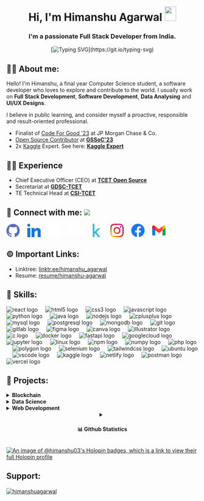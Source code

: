 <h1 align="center"> Hi, I'm Himanshu Agarwal <img src="https://raw.githubusercontent.com/MartinHeinz/MartinHeinz/master/wave.gif" width="30px" height="38"></h1>
<h3 align="center">I'm a passionate Full Stack Developer from India.</h3>
<div align="center">

[![Typing SVG](https://readme-typing-svg.demolab.com?font=Fira+Code&size=22&pause=200&color=F70000&center=true&vCenter=true&width=470&lines=Hey!+It's+Himanshu+Agarwal;I'm+a+Software+Developer.;MERN+Stack+Developer;%E2%9D%A4%EF%B8%8F+Data+Analyst+%7C+Python+Developer;)](https://git.io/typing-svg)
</div>

<!-- About Me -->

##  🙋‍♂️ About me:

Hello! I'm Himanshu, a final year Computer Science student, a software developer who loves to explore and contribute to the world.
I usually work on **Full Stack Development**, **Software Development**, **Data Analysing** and **UI/UX Designs**.

I believe in public learning, and consider myself a proactive, responsible and result-oriented professional. 

- Finalist of [Code For Good '23](https://www.linkedin.com/feed/update/urn:li:activity:7084205337221734400/) at JP Morgan Chase & Co.
- [Open Source Contributor](https://www.linkedin.com/posts/agarwal-himanshu_connections-girlscriptsummerofcode-gssoc-activity-7063382878356684800-6UyV?utm_source=share&utm_medium=member_desktop) at **[GSSoC'23](https://gssoc.girlscript.tech/)**
- 2x [Kaggle](https://www.kaggle.com/) Expert. See here: **[Kaggle Expert](https://www.kaggle.com/hiimanshuagarwal)**

<!-- Experience -->

##  👨‍💻 Experience

- Chief Executive Officer (CEO) at **[TCET Open Source](https://opensource.tcetmumbai.in/)**
- Secretariat at **[GDSC-TCET](https://www.dsctcet.tech/)**
- TE Technical Head at **[CSI-TCET](https://tcetcsi.github.io/tcetcsi/index.html)**
  
## 🔗 Connect with me: <a href="https://gifyu.com/image/Zy2f"><img src="https://github.com/milaan9/milaan9/blob/main/Handshake.gif" width="50px"></a>
</h3> 
    <a href="https://www.github.com/himanshu-03" target="_blank" rel="noreferrer"><img alt="Github" width="35px" src="./assets/socials/github.png"></a> &nbsp&nbsp&nbsp
    <a href="https://www.linkedin.com/in/agarwal-himanshu" target="_blank"><img alt="LinkedIn" width="35px" src="./assets/socials/linkedin.webp"></a> &nbsp&nbsp&nbsp
    <a href="https://twitter.com/hiimanshu_03" target="_blank"><img alt="Threads" width="35px" src="./assets/socials/twitter.webp"></a> &nbsp&nbsp&nbsp
    <a href="https://www.threads.net/@_._hiimanshu_._" target="_blank"><img alt="Threads" width="35px" src="./assets/socials/threads.png"></a> &nbsp&nbsp&nbsp
    <a href="https://www.kaggle.com/hiimanshuagarwal" target="_blank"><img alt="Kaggle" width="35px" src="./assets/socials/kaggle.png"></a> &nbsp&nbsp&nbsp
    <a href="https://www.instagram.com/_._hiimanshu_._" target="_blank"><img alt="Instagram" width="35px" src="./assets/socials/instagram.png"></a> &nbsp&nbsp&nbsp
    <a href="https://www.facebook.com/profile.php?id=100089528615302" target="_blank"><img alt="Facebook" width="35px" src="./assets/socials/facebook.svg"></a> &nbsp&nbsp&nbsp
    <a href="mailto:himanshuaaagarwal2002@gmail.com" target="_blank"><img alt="Gmail" width="35px" src="./assets/socials/gmail.png"></a>&nbsp&nbsp&nbsp   
</p> 

<!-- Important Links -->

## ©️ Important Links:

- Linktree: [linktr.ee/himanshu_agarwal](https://linktr.ee/himanshu_agarwal)
- Resume: [resume/himanshu-agarwal](https://drive.google.com/file/d/1WZZb2UPaz6kMUDvkXwKLTUPwId_nlMQj/view?usp=drive_link)

<!-- Skills -->

## 🚀 Skills:

<div align="left">
  <img src="https://cdn.jsdelivr.net/gh/devicons/devicon/icons/react/react-original.svg" height="40" alt="react logo"  />
  <img width="12" />
  <img src="https://cdn.jsdelivr.net/gh/devicons/devicon/icons/html5/html5-original.svg" height="40" alt="html5 logo"  />
  <img width="12" />
  <img src="https://cdn.jsdelivr.net/gh/devicons/devicon/icons/css3/css3-original.svg" height="40" alt="css3 logo"  />
  <img width="12" />
  <img src="https://cdn.jsdelivr.net/gh/devicons/devicon/icons/javascript/javascript-original.svg" height="40" alt="javascript logo"  />
  <img width="12" />
  <img src="https://cdn.jsdelivr.net/gh/devicons/devicon/icons/python/python-original.svg" height="40" alt="python logo"  />
  <img width="12" />
  <img src="https://cdn.jsdelivr.net/gh/devicons/devicon/icons/java/java-original.svg" height="40" alt="java logo"  />
  <img width="12" />
  <img src="https://cdn.jsdelivr.net/gh/devicons/devicon/icons/nodejs/nodejs-original.svg" height="40" alt="nodejs logo"  />
  <img width="12" />
  <img src="https://cdn.jsdelivr.net/gh/devicons/devicon/icons/cplusplus/cplusplus-original.svg" height="40" alt="cplusplus logo"  />
  <img width="12" />
  <img src="https://cdn.jsdelivr.net/gh/devicons/devicon/icons/mysql/mysql-original.svg" height="40" alt="mysql logo"  />
  <img width="12" />
  <img src="https://cdn.jsdelivr.net/gh/devicons/devicon/icons/postgresql/postgresql-original.svg" height="40" alt="postgresql logo"  />
  <img width="12" />
  <img src="https://cdn.jsdelivr.net/gh/devicons/devicon/icons/mongodb/mongodb-original.svg" height="40" alt="mongodb logo"  />
  <img width="12" />
  <img src="https://cdn.jsdelivr.net/gh/devicons/devicon/icons/git/git-original.svg" height="40" alt="git logo"  />
  <img width="12" />
  <img src="https://cdn.jsdelivr.net/gh/devicons/devicon/icons/gitlab/gitlab-original.svg" height="40" alt="gitlab logo"  />
  <img width="12" />
  <img src="https://cdn.jsdelivr.net/gh/devicons/devicon/icons/figma/figma-original.svg" height="40" alt="figma logo"  />
  <img width="12" />
  <img src="https://cdn.jsdelivr.net/gh/devicons/devicon/icons/canva/canva-original.svg" height="40" alt="canva logo"  />
  <img width="12" />
  <img src="https://cdn.jsdelivr.net/gh/devicons/devicon/icons/illustrator/illustrator-plain.svg" height="40" alt="illustrator logo"  />
  <img width="12" />
  <img src="https://cdn.jsdelivr.net/gh/devicons/devicon/icons/c/c-original.svg" height="40" alt="c logo"  />
  <img width="12" />
  <img src="https://cdn.jsdelivr.net/gh/devicons/devicon/icons/docker/docker-original.svg" height="40" alt="docker logo"  />
  <img width="12" />
  <img src="https://cdn.jsdelivr.net/gh/devicons/devicon/icons/fastapi/fastapi-original.svg" height="40" alt="fastapi logo"  />
  <img width="12" />
  <img src="https://cdn.jsdelivr.net/gh/devicons/devicon/icons/googlecloud/googlecloud-original.svg" height="40" alt="googlecloud logo"  />
  <img width="12" />
  <img src="https://cdn.jsdelivr.net/gh/devicons/devicon/icons/jupyter/jupyter-original.svg" height="40" alt="jupyter logo"  />
  <img width="12" />
  <img src="https://cdn.jsdelivr.net/gh/devicons/devicon/icons/linux/linux-original.svg" height="40" alt="linux logo"  />
  <img width="12" />
  <img src="https://cdn.jsdelivr.net/gh/devicons/devicon/icons/npm/npm-original-wordmark.svg" height="40" alt="npm logo"  />
  <img width="12" />
  <img src="https://cdn.jsdelivr.net/gh/devicons/devicon/icons/numpy/numpy-original.svg" height="40" alt="numpy logo"  />
  <img width="12" />
  <img src="https://cdn.jsdelivr.net/gh/devicons/devicon/icons/php/php-original.svg" height="40" alt="php logo"  />
  <img width="12" />
  <img src="https://cdn.jsdelivr.net/gh/devicons/devicon/icons/polygon/polygon-original.svg" height="40" alt="polygon logo"  />
  <img width="12" />
  <img src="https://cdn.jsdelivr.net/gh/devicons/devicon/icons/selenium/selenium-original.svg" height="40" alt="selenium logo"  />
  <img width="12" />
  <img src="https://cdn.jsdelivr.net/gh/devicons/devicon/icons/tailwindcss/tailwindcss-plain.svg" height="40" alt="tailwindcss logo"  />
  <img width="12" />
  <img src="https://cdn.jsdelivr.net/gh/devicons/devicon/icons/ubuntu/ubuntu-plain.svg" height="40" alt="ubuntu logo"  />
  <img width="12" />
  <img src="https://cdn.jsdelivr.net/gh/devicons/devicon/icons/vscode/vscode-original.svg" height="40" alt="vscode logo"  />
  <img width="12" />
  <img src="https://cdn.simpleicons.org/kaggle/20BEFF" height="40" alt="kaggle logo"  />
  <img width="12" />
  <img src="https://cdn.simpleicons.org/netlify/00C7B7" height="40" alt="netlify logo"  />
  <img width="12" />
  <img src="https://cdn.simpleicons.org/postman/FF6C37" height="40" alt="postman logo"  />
  <img width="12" />
  <img src="https://skillicons.dev/icons?i=vercel" height="40" alt="vercel logo"  />
</div>

<!-- Projects -->

## 🔭 Projects:
  
  <!-- Blockchain -->

  <details>
  <summary><b>Blockchain</b></summary>
  <br/>
    
  Project Name | Tech Stack | Source Code 
  ------- | :---------: | :--------: 
  The Mutant Planets - NFT | Javascript | [Repo](https://github.com/himanshu-03/NFT-The-Mutant-Planets)
  [NFT Forge (Oye Paaji)](https://himanshu-03.github.io/NFT-Forge-Website/) | Javascript | [Repo](https://github.com/himanshu-03/NFT-Forge_Oye-Paaji)
  
  </details>

  <!-- Data Science -->
  
  <details>
  <summary><b>Data Science</b></summary>
  <br/>
    
  Project Name | Tech Stack | Source Code | Dataset
  ------- | :---------: | :--------: | :--------:
  Flight Price Prediction | Python, Flask | [Repo](https://github.com/himanshu-03/Flight-Prediction-System) | [Kaggle](https://www.kaggle.com/datasets/jillanisofttech/flight-price-prediction-dataset)
  Customer Churn Prediction | Python | [Repo](https://github.com/himanshu-03/CC-NOV-DATA_SCIENCE/tree/main/TASK1-Customer_Churn_Prediction), [Kaggle](https://www.kaggle.com/code/hiimanshuagarwal/customer-churn-prediction) | [Kaggle](https://www.kaggle.com/datasets/hiimanshuagarwal/predictive-maintenance-dataset)
  Covid Analysis | Python | [Repo](https://github.com/himanshu-03/CC-NOV-DATA_SCIENCE/tree/main/TASK2-Covid_Analysis), [Kaggle](https://www.kaggle.com/code/hiimanshuagarwal/covid-analysis) | [Kaggle](https://www.kaggle.com/datasets/sudalairajkumar/covid19-in-india)
  Exploratory Data Analysis - IPL | Python | [Repo](https://github.com/himanshu-03/Exploratory-Data-Analysis-IPL), [Kaggle](https://www.kaggle.com/code/hiimanshuagarwal/exploratory-data-analysis-sports) | [Kaggle](https://www.kaggle.com/datasets/hiimanshuagarwal/ipl-dataset-2008-2020)
  IRIS Flower Classification | Python | [Repo](https://github.com/himanshu-03/LGMVIP-DataScience/tree/main/TASK1_IRIS_Flower_Classification) | Iris Dataset
  Stock Market Prediction using LSTM | Python | [Repo](https://github.com/himanshu-03/LGMVIP-DataScience/tree/main/TASK2_Stock_Market_Prediction_LSTM), [Kaggle](https://www.kaggle.com/code/hiimanshuagarwal/stock-market-price-prediction-using-lstm) | [Kaggle](https://www.kaggle.com/datasets/hiimanshuagarwal/nse-tataglobal)
  Exploratory Data Analysis on Dataset Terrorism | Python | [Repo](https://github.com/himanshu-03/Power-BI-Analysis-on-Terrorism) | [Kaggle](https://www.kaggle.com/datasets/START-UMD/gtd)
  Prediction using Decision Tree Algorithm | Python | [Repo](https://github.com/himanshu-03/LGMVIP-DataScience/tree/main/TASK4_Prediction_using_Decision_Tree_Algorithm) | Iris dataset
  Device Failure Analysis | Python | [Repo](https://github.com/himanshu-03/Device-Failure-Analysis) | [Kaggle](https://www.kaggle.com/datasets/hiimanshuagarwal/predictive-maintenance-dataset)
  Effective Targetting of Advertisments | Python | [Repo](https://github.com/himanshu-03/Effective-Targetting-of-Advertisments) | [Kaggle](https://www.kaggle.com/datasets/hiimanshuagarwal/advertising-ef)
  
  </details>

  <!-- Web Development -->
  <details>
  <summary><b>Web Development</b></summary>
  <br/>
  
  Project Name | Tech Stack | Source Code | Hosting Platform | Website Link
  ------- | :---------: | :--------: | :--------: | :-----------:
  NFT Forge (Oye Paaji) | HTML, CSS, JS | [Repo](https://github.com/himanshu-03/NFT-Forge-Website) | GitHub | https://himanshu-03.github.io/NFT-Forge-Website/
  Portfolio Website | ReactJS, Tailwind CSS | [Repo](https://github.com/himanshu-03/portfolio) | GitHub, Netlify | [Portfolio](https://himanshu-03.github.io/portfolio/)
  Doctor Appointment Booking System | HTML, CSS, PHP | [Repo](https://github.com/himanshu-03/Doctor-Appointment-Booking-System) | localhost | -
  Covid-19 Dashboard | Python, HTML, CSS | [Repo](https://github.com/himanshu-03/Covid-19-Dashboard) | Streamlit | [Covid-19 Dashboard](https://himanshu-03-covid-19-dashboard-streamlitprofile-a6hwfk.streamlit.app/)
  Flight Prediction System | Python, FastAPI | [Repo](https://github.com/himanshu-03/Flight-Price-Prediction-Streamlit) | Streamlit | [Flight Prediction](https://himanshu-03-flight-prediction-system-streamlit-app-fkj7k0.streamlit.app/)
  Myntra Clone | HTML, CSS, JS | [Repo](https://github.com/himanshu-03/Myntra-Clone) | GitHub | [Myntra Clone](https://himanshu-03.github.io/Myntra-Clone-UI/)
  Ambulance Booking System | Python, HTML, CSS, JS | [Repo](https://github.com/himanshu-03/Ambulance-Booking-System) | localhost | -
  Regex Matcher | Python, HTML, CSS | [Repo](https://github.com/himanshu-03/Regex-Matcher) | Python Anywhere | [Regex Matcher](http://himanshuagarwal.pythonanywhere.com/)
  Notes App | Python, HTML, CSS | [Repo](https://github.com/himanshu-03/Notes-App) | Python Anywhere | [Notes App](http://hiimanshuagarwal.pythonanywhere.com/)
  
  </details>

<!-- GitHub Statistics -->

<details align="center"> 
  <summary font-weight="bold"><h4>📊 Github Statistics</h4></summary>

  <div align="center">
  <img src="https://github-readme-stats.vercel.app/api?username=himanshu-03&hide_title=false&hide_rank=true&show_icons=true&include_all_commits=true&count_private=true&disable_animations=false&theme=midnight-purple&locale=en&hide_border=true&order=1&custom_title=GitHub%20Stats" height="150" alt="stats graph"  />
  <img src="https://github-readme-stats.vercel.app/api/top-langs?username=himanshu-03&locale=en&hide_title=false&layout=compact&card_width=320&langs_count=5&theme=midnight-purple&hide_border=true&order=2" height="150" alt="languages graph"  />
  <img src="https://streak-stats.demolab.com?user=himanshu-03&locale=en&mode=weekly&theme=midnight-purple&hide_border=true&border_radius=5&order=3" height="150" alt="streak graph"  />
  <img src="https://github-profile-trophy.vercel.app?username=himanshu-03&theme=discord&column=-1&row=1&margin-w=8&margin-h=8&no-bg=true&no-frame=true&order=4" height="150" alt="trophy graph"  />
  <img src="https://github-readme-activity-graph.vercel.app/graph?username=himanshu-03&radius=16&theme=github-dark&area=true&order=5&hide_border=true&custom_title=Contribution%20Graph&line=9745f5&color=9745f5&point=ffffff" height="300" alt="activity-graph graph"  />
</div>

  <!-- Snake Contribution Game -->

  <br clear="both">

  <img src="https://raw.githubusercontent.com/himanshu-03/himanshu-03/output/only-svg/github-contribution-grid-snake-dark.svg" alt="Snake Game" />
</details>

[![An image of @himanshu03's Holopin badges, which is a link to view their full Holopin profile](https://holopin.me/himanshu03)](https://holopin.io/@himanshu03)

<!-- Support -->

## Support:
  <p><a href="https://www.buymeacoffee.com/himanshuagarwal"><img align="center" src="https://cdn.buymeacoffee.com/buttons/v2/default-yellow.png" height="50" width="210" alt="himanshuagarwal" /></a></p>
